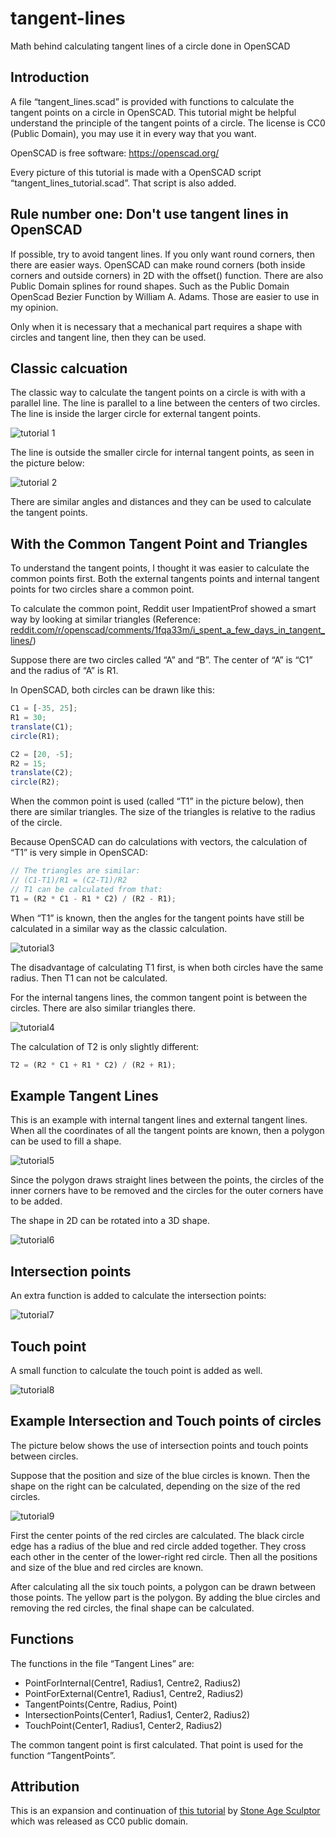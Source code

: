 # tangent-lines

Math behind calculating tangent lines of a circle done in OpenSCAD

## Introduction

A file “tangent_lines.scad” is provided with functions to calculate the tangent points on a circle in OpenSCAD. This tutorial might be helpful understand the principle of the tangent points of a circle. The license is CC0 (Public Domain), you may use it in every way that you want.

OpenSCAD is free software: https://openscad.org/

Every picture of this tutorial is made with a OpenSCAD script “tangent_lines_tutorial.scad”. That script is also added.

## Rule number one: Don't use tangent lines in OpenSCAD

If possible, try to avoid tangent lines. If you only want round corners, then there are easier ways. OpenSCAD can make round corners (both inside corners and outside corners) in 2D with the offset() function. There are also Public Domain splines for round shapes. Such as the Public Domain OpenScad Bezier Function by William A. Adams. Those are easier to use in my opinion.

Only when it is necessary that a mechanical part requires a shape with circles and tangent line, then they can be used.

## Classic calcuation

The classic way to calculate the tangent points on a circle is with with a parallel line. The line is parallel to a line between the centers of two circles.
The line is inside the larger circle for external tangent points.

![tutorial 1](./assets/tutorial1.png)

The line is outside the smaller circle for internal tangent points, as seen in the picture below:

![tutorial 2](./assets/tutorial2.png)

There are similar angles and distances and they can be used to calculate the tangent points.

## With the Common Tangent Point and Triangles

To understand the tangent points, I thought it was easier to calculate the common points first. Both the external tangents points and internal tangent points for two circles share a common point.

To calculate the common point, Reddit user ImpatientProf showed a smart way by looking at similar triangles (Reference: [reddit.com/r/openscad/comments/1fqa33m/i_spent_a_few_days_in_tangent_lines/](https://www.reddit.com/r/openscad/comments/1fqa33m/i_spent_a_few_days_in_tangent_lines/))

Suppose there are two circles called “A” and “B”. The center of “A” is “C1” and the radius of “A” is R1.

In OpenSCAD, both circles can be drawn like this:

```javascript
C1 = [-35, 25];
R1 = 30;
translate(C1);
circle(R1);

C2 = [20, -5];
R2 = 15;
translate(C2);
circle(R2);
```

When the common point is used (called “T1” in the picture below), then there are similar triangles. The size of the triangles is relative to the radius of the circle.

Because OpenSCAD can do calculations with vectors, the calculation of “T1” is very simple in OpenSCAD:

```javascript
// The triangles are similar:
// (C1-T1)/R1 = (C2-T1)/R2
// T1 can be calculated from that:
T1 = (R2 * C1 - R1 * C2) / (R2 - R1);
```

When “T1” is known, then the angles for the tangent points have still be calculated in a similar way as the classic calculation.

![tutorial3](./assets/tutorial3.png)

The disadvantage of calculating T1 first, is when both circles have the same radius. Then T1 can not be calculated.

For the internal tangens lines, the common tangent point is between the circles. There are also similar triangles there.

![tutorial4](./assets/tutorial4.png)

The calculation of T2 is only slightly different:

```javascript
T2 = (R2 * C1 + R1 * C2) / (R2 + R1);
```

## Example Tangent Lines

This is an example with internal tangent lines and external tangent lines. When all the coordinates of all the tangent points are known, then a polygon can be used to fill a shape.

![tutorial5](./assets/tutorial5.png)

Since the polygon draws straight lines between the points, the circles of the inner corners have to be removed and the circles for the outer corners have to be added.

The shape in 2D can be rotated into a 3D shape.

![tutorial6](./assets/tutorial6.png)

## Intersection points

An extra function is added to calculate the intersection points:

![tutorial7](./assets/tutorial7.png)

## Touch point

A small function to calculate the touch point is added as well.

![tutorial8](./assets/tutorial8.png)

## Example Intersection and Touch points of circles

The picture below shows the use of intersection points and touch points between circles.

Suppose that the position and size of the blue circles is known. Then the shape on the right can be calculated, depending on the size of the red circles.

![tutorial9](./assets/tutorial9.png)

First the center points of the red circles are calculated. The black circle edge has a radius of the blue and red circle added together. They cross each other in the center of the lower-right red circle. Then all the positions and size of the blue and red circles are known.

After calculating all the six touch points, a polygon can be drawn between those points. The yellow part is the polygon. By adding the blue circles and removing the red circles, the final shape can be calculated.

## Functions

The functions in the file “Tangent Lines” are:

- PointForInternal(Centre1, Radius1, Centre2, Radius2)
- PointForExternal(Centre1, Radius1, Centre2, Radius2)
- TangentPoints(Centre, Radius, Point)
- IntersectionPoints(Center1, Radius1, Center2, Radius2)
- TouchPoint(Center1, Radius1, Center2, Radius2)

The common tangent point is first calculated. That point is used for the function “TangentPoints”.

## Attribution

This is an expansion and continuation of [this tutorial](https://www.printables.com/model/1030379-tutorial-tangent-lines-of-circles-in-openscad) by [Stone Age Sculptor](https://www.printables.com/@Stone_Age_Sculptor) which was released as CC0 public domain.

```

```
